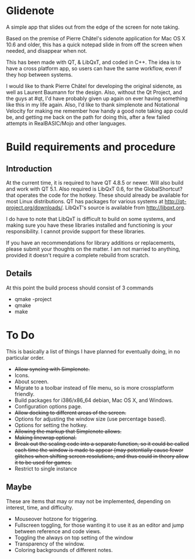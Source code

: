 # Glidenote
A simple app that slides out from the edge of the screen for note taking.

Based on the premise of Pierre Châtel's sidenote application for Mac OS X 10.6 and older, this has a quick notepad slide in from off the screen when needed, and disappear when not.

This has been made with QT, & LibQxT, and coded in C++. The idea is to have a cross platform app, so users can have the same workflow, even if they hop between systems.

I would like to thank Pierre Châtel for developing the original sidenote, as well as Laurent Baumann for the design. Also, without the Qt Project, and the guys at #qt, I'd have probably given up again on ever having something like this in my life again. Also, I'd like to thank simplenote and Notational Velocity for making me remember how handy a good note taking app could be, and getting me back on the path for doing this, after a few failed attempts in RealBASIC/Mojo and other languages.

# Build requirements and procedure

## Introduction

At the current time, it is required to have QT 4.8.5 or newer. Will also build and work with QT 5.1. Also required is LibQxT 0.6, for the GlobalShortcut? that operates the code for the hotkey. These should already be available for most Linux distributions. QT has packages for various systems at http://qt-project.org/downloads/. LibQxT's source is available from http://libqxt.org.

I do have to note that LibQxT is difficult to build on some systems, and making sure you have these libraries installed and functioning is your responsibility. I cannot provide support for these libraries.

If you have an recommendations for library additions or replacements, please submit your thoughts on the matter. I am not married to anything, provided it doesn't require a complete rebuild from scratch.

## Details
At this point the build process should consist of 3 commands

* qmake -project
* qmake
* make

# To Do
This is basically a list of things I have planned for eventually doing, in no particular order.

* ~~Allow syncing with Simplenote.~~
* Icons.
* About screen.
* Migrate to a toolbar instead of file menu, so is more crossplatform friendly.
* Build packages for i386/x86_64 debian, Mac OS X, and Windows.
* Configuration options page.
* ~~Allow docking to different areas of the screen.~~
* Options for adjusting the window size (use percentage based).
* Options for setting the hotkey.
* ~~Allowing the markup that Simplenote allows.~~
* ~~Making linewrap optional.~~
* ~~Break out the scaling code into a separate function, so it could be called each time the window is made to appear (may potentially cause fewer glitches when shifting screen resolutions, and thus could in theory allow it to be used for games.~~
* Restrict to single instance

## Maybe
These are items that may or may not be implemented, depending on interest, time, and difficulty.

* Mouseover hotzone for triggering.
* Fullscreen toggling, for those wanting it to use it as an editor and jump between reference and code views.
* Toggling the always on top setting of the window
* Transparency of the window.
* Coloring backgrounds of different notes.
